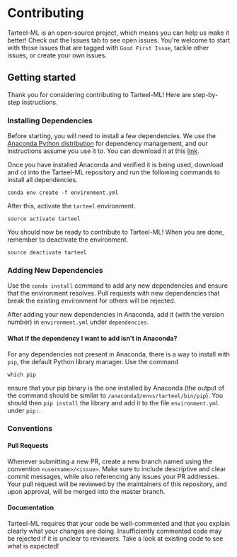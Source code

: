 # Contributing

Tarteel-ML is an open-source project, which means you can help us make it better! 
Check out the Issues tab to see open issues. 
You're welcome to start with those issues that are tagged with `Good First Issue`, 
tackle other issues, or create your own issues.

## Getting started
Thank you for considering contributing to Tarteel-ML! Here are step-by-step instructions.

### Installing Dependencies
Before starting, you will need to install a few dependencies. We use the
[Anaconda Python distribution](https://www.anaconda.com/) for dependency management, and
our instructions assume you use it to. You can download it at this
[link](https://www.anaconda.com/download/).

Once you have installed Anaconda and verified it is being used, download and `cd` into the
Tarteel-ML repository and run the following commands to install all dependencies.
```commandline
conda env create -f environment.yml
```

After this, activate the `tarteel` environment.
```commandline
source activate tarteel
```

You should now be ready to contribute to Tarteel-ML! When you are done, remember to deactivate the
environment.
```commandline
source deactivate tarteel
```


### Adding New Dependencies
Use the `conda install` command to add any new dependencies and ensure that the environment
resolves. Pull requests with new dependencies that break the existing environment for others will be
rejected.

After adding your new dependencies in Anaconda, add it (with the version number) in `environment.yml`
under `dependencies`.

#### What if the dependency I want to add isn't in Anaconda?
For any dependencies not present in Anaconda, there is a way to install with `pip`, the default
Python library manager. Use the command
```
which pip
```
ensure that your pip binary is the one installed by Anaconda (the output of the command should be
similar to `/anaconda3/envs/tarteel/bin/pip`). You should then `pip install` the library and add it
to the file `environment.yml` under `pip:`.


### Conventions

#### Pull Requests
Whenever submitting a new PR, create a new branch named using the convention `<username>/<issue>`.
Make sure to include descriptive and clear commit messages, while also referencing any issues your
PR addresses. Your pull request will be reviewed by the maintainers of this repository, and upon
approval, will be merged into the master branch. 

#### Documentation
Tarteel-ML requires that your code be well-commented and that you explain clearly what your changes
are doing. Insufficiently commented code may be rejected if it is unclear to reviewers. Take a look
at existing code to see what is expected!
